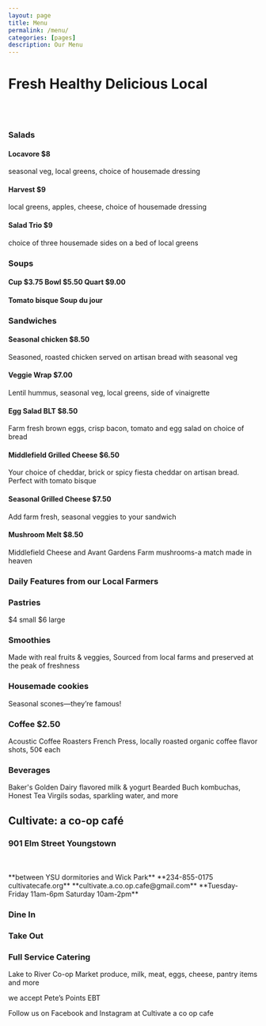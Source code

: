 ```yaml
---
layout: page
title: Menu
permalink: /menu/
categories: [pages]
description: Our Menu
---
```


# Fresh                Healthy            Delicious              Local

<br><br>

### Salads
#### Locavore $8
 seasonal veg, local greens, choice of housemade dressing
#### Harvest $9
 local greens, apples, cheese, choice of housemade dressing
#### Salad Trio $9
 choice of three housemade sides on a bed of local greens

### Soups
#### Cup $3.75		Bowl $5.50       Quart $9.00
#### Tomato bisque   Soup du jour

### Sandwiches
#### Seasonal chicken $8.50
  Seasoned, roasted chicken served on artisan bread with seasonal veg
#### Veggie Wrap $7.00
  Lentil hummus, seasonal veg, local greens, side of vinaigrette
#### Egg Salad BLT $8.50
  Farm fresh brown eggs, crisp bacon, tomato and egg salad on choice of bread
#### Middlefield Grilled Cheese $6.50
  Your choice of cheddar, brick or spicy fiesta cheddar on artisan bread. Perfect with tomato bisque
#### Seasonal Grilled Cheese $7.50
  Add farm fresh, seasonal veggies to your sandwich
#### Mushroom Melt $8.50
  Middlefield Cheese and Avant Gardens Farm mushrooms-a match made in heaven

### Daily Features from our Local Farmers

### Pastries
  $4 small	$6 large

### Smoothies
  Made with real fruits & veggies, Sourced from local farms and preserved  at the peak of freshness

### Housemade cookies			
  Seasonal scones—they’re famous!             

### Coffee $2.50
  Acoustic Coffee Roasters French Press, locally roasted organic coffee
  flavor shots, 50¢ each

### Beverages
  Baker's Golden Dairy flavored milk & yogurt
  Bearded Buch kombuchas, Honest Tea
  Virgils sodas, sparkling water, and more

## Cultivate: a co-op café
### 901 Elm Street Youngstown
<br>
<br>
**between YSU dormitories and Wick Park**
**234-855-0175        cultivatecafe.org**
**cultivate.a.co.op.cafe@gmail.com**
**Tuesday-Friday 11am-6pm        Saturday 10am-2pm**

### Dine In
### Take Out
### Full Service Catering

Lake to River Co-op Market
produce, milk, meat, eggs, cheese, pantry items and more

we accept
  Pete’s Points
  EBT

Follow us on Facebook and Instagram at Cultivate a co op cafe
